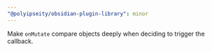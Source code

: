 ```yaml
---
"@polyipseity/obsidian-plugin-library": minor
---
```


Make `onMutate` compare objects deeply when deciding to trigger the callback.
